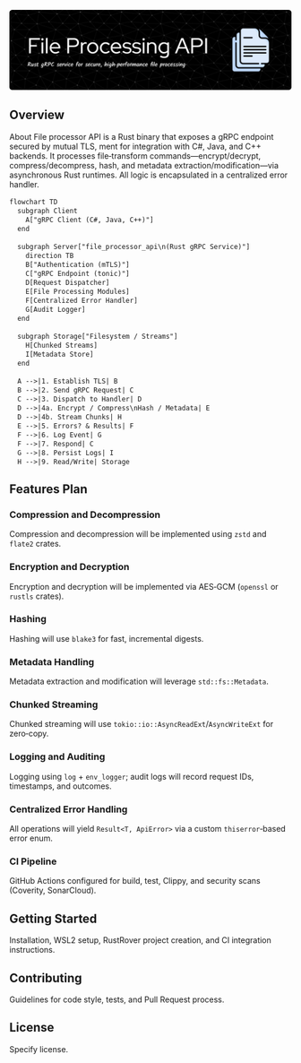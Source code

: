 

![File processor api](/documentation/images/README-header-image.png)


## Overview
About
File processor API is a Rust binary that exposes a gRPC endpoint secured by mutual TLS, ment for integration with C#, Java, and C++ backends. It processes file‑transform commands—encrypt/decrypt, compress/decompress, hash, and metadata extraction/modification—via asynchronous Rust runtimes. All logic is encapsulated in a centralized error handler.

```mermaid
flowchart TD
  subgraph Client
    A["gRPC Client (C#, Java, C++)"]
  end

  subgraph Server["file_processor_api\n(Rust gRPC Service)"]
    direction TB
    B["Authentication (mTLS)"]
    C["gRPC Endpoint (tonic)"]
    D[Request Dispatcher]
    E[File Processing Modules]
    F[Centralized Error Handler]
    G[Audit Logger]
  end

  subgraph Storage["Filesystem / Streams"]
    H[Chunked Streams]
    I[Metadata Store]
  end

  A -->|1. Establish TLS| B
  B -->|2. Send gRPC Request| C
  C -->|3. Dispatch to Handler| D
  D -->|4a. Encrypt / Compress\nHash / Metadata| E
  D -->|4b. Stream Chunks| H
  E -->|5. Errors? & Results| F
  F -->|6. Log Event| G
  F -->|7. Respond| C
  G -->|8. Persist Logs| I
  H -->|9. Read/Write| Storage
```
## Features Plan
### Compression and Decompression
Compression and decompression will be implemented using `zstd` and `flate2` crates.

### Encryption and Decryption
Encryption and decryption will be implemented via AES‑GCM (`openssl` or `rustls` crates).

### Hashing
Hashing will use `blake3` for fast, incremental digests.

### Metadata Handling
Metadata extraction and modification will leverage `std::fs::Metadata`.

### Chunked Streaming
Chunked streaming will use `tokio::io::AsyncReadExt`/`AsyncWriteExt` for zero‑copy.

### Logging and Auditing
Logging using `log` + `env_logger`; audit logs will record request IDs, timestamps, and outcomes.

### Centralized Error Handling
All operations will yield `Result<T, ApiError>` via a custom `thiserror`‑based error enum.

### CI Pipeline
GitHub Actions configured for build, test, Clippy, and security scans (Coverity, SonarCloud).

## Getting Started
Installation, WSL2 setup, RustRover project creation, and CI integration instructions.

## Contributing
Guidelines for code style, tests, and Pull Request process.

## License
Specify license.

